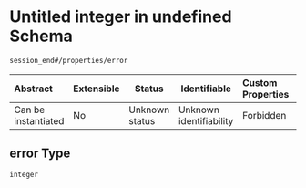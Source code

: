 # Untitled integer in undefined Schema

```txt
session_end#/properties/error
```




| Abstract            | Extensible | Status         | Identifiable            | Custom Properties | Additional Properties | Access Restrictions | Defined In                                                                                      |
| :------------------ | ---------- | -------------- | ----------------------- | :---------------- | --------------------- | ------------------- | ----------------------------------------------------------------------------------------------- |
| Can be instantiated | No         | Unknown status | Unknown identifiability | Forbidden         | Allowed               | none                | [session_end.schema.json\*](../../../spec/0.0.1/session_end.schema.json "open original schema") |

## error Type

`integer`
